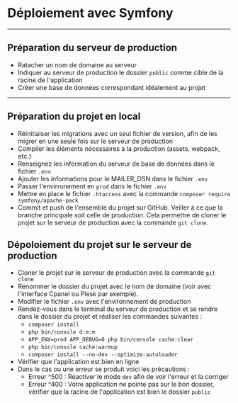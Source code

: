 # Déploiement avec Symfony

---

## Préparation du serveur de production

- Ratacher un nom de domaine au serveur
- Indiquer au serveur de production le dossier `public` comme cible de la racine de l'application
- Créer une base de données correspondant idéalement au projet

---

## Préparation du projet en local

- Réinitialser les migrations avec un seul fichier de version, afin de les migrer en une seule fois sur le serveur de production
- Compiler les éléments nécessaires à la production (assets, webpack, etc.)
- Renseignez les information du serveur de base de données dans le fichier `.env` 
- Ajouter les informations pour le MAILER_DSN dans le fichier `.env`
- Passer l'envirronement en `prod` dans le fichier `.env`
- Mettre en place le fichier `.htaccess` avec la commande `composer require symfony/apache-pack`
- Commit et push de l'ensemble du projet sur GitHub. Veiller à ce que la branche principale soit celle de production. Cela permettre de cloner le projet sur le serveur de production avec la commande `git clone`.

## Dépoloiement du projet sur le serveur de production

- Cloner le projet sur le serveur de production avec la commande `git clone`
- Renommer le dossier du projet avec le nom de domaine (voir avec l'interface Cpanel ou Plesk par exemple).
- Modifier le fichier `.env` avec l'environnement de production
- Rendez-vous dans le terminal du serveur de production et se rendre dans le dossier du projet et réaliser les commandes suivantes :
    - `composer install`
    - `php bin/console d:m:m`
    - `APP_ENV=prod APP_DEBUG=0 php bin/console cache:clear`
    - `php bin/console cache:warmup`
    - `composer install --no-dev --optimize-autoloader`
- Vérifier que l'application est bien en ligne
- Dans le cas ou une erreur se produit voici les précautions :
  - Erreur ^500 : Réactiver le mode `dev` afin de voir l'erreur et la corriger
  - Erreur ^400 : Votre application ne pointe pas sur le bon dossier, vérifier que la racine de l'application est bien le dossier `public`